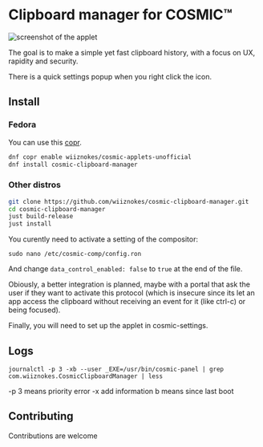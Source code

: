 # Clipboard manager for COSMIC™

![screenshot of the applet](https://media.githubusercontent.com/media/wiiznokes/cosmic-clipboard-manager/master/res/screenshots/main_popup.png)

The goal is to make a simple yet fast clipboard history, with a focus on UX, rapidity and security.

There is a quick settings popup when you right click the icon.

## Install

### Fedora

You can use this [copr](https://copr.fedorainfracloud.org/coprs/wiiznokes/cosmic-applets-unofficial/).

```sh
dnf copr enable wiiznokes/cosmic-applets-unofficial
dnf install cosmic-clipboard-manager
```

### Other distros

```sh
git clone https://github.com/wiiznokes/cosmic-clipboard-manager.git
cd cosmic-clipboard-manager
just build-release
just install
```

You curently need to activate a setting of the compositor:

```
sudo nano /etc/cosmic-comp/config.ron
```

And change `data_control_enabled: false` to `true` at the end of the file.

Obiously, a better integration is planned, maybe with a portal that ask the user if they want to activate this protocol (which is insecure since its let an app access the clipboard without receiving an event for it (like ctrl-c) or being focused).

Finally, you will need to set up the applet in cosmic-settings.

## Logs

```
journalctl -p 3 -xb --user _EXE=/usr/bin/cosmic-panel | grep com.wiiznokes.CosmicClipboardManager | less
```

-p 3 means priority error
-x add information
b means since last boot

## Contributing

Contributions are welcome
